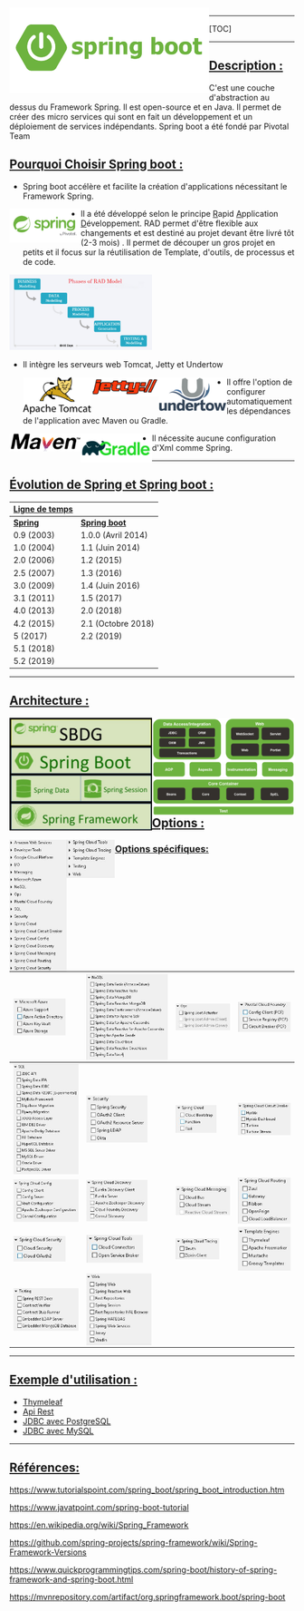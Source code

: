 <img src="./Image/SpringBoot/spring-boot.png" style="float: left;"  height="70%" width="70%">

------

[TOC]

------

## **<u>Description :</u>**

C'est une couche d'abstraction au dessus du Framework Spring. Il est open-source et en Java. Il permet de créer des micro services qui sont en fait un développement et un déploiement de services indépendants.  Spring boot a été fondé par Pivotal Team 

## **<u>Pourquoi Choisir Spring boot :</u>**

- Spring boot accélère et facilite la création d'applications nécessitant le Framework Spring.

<img src="./Image/Spring/spring-by-pivotal.png" style = "float: left;"  height="25%" width="25%"  >

- Il a été développé selon le principe <u>R</u>apid <u>A</u>pplication <u>D</u>éveloppement. RAD permet d'être flexible aux changements et est destiné au projet devant être livré tôt (2-3 mois) . Il permet de découper un gros projet en petits et il focus sur la réutilisation de Template, d'outils, de processus et de code.

<img src="./Image/RAD/RAD-Model.png" style = "float: middle;"  height="50%" width="50%"  >

- Il intègre les serveurs web Tomcat, Jetty et Undertow

  

  <img src="./Image/ServerLogo/Apache_Tomcat_Logo.png" style = "float: left;"  height="25%" width="25%"  > 	  <img src="./Image/ServerLogo/jetty-logo-80x22.png" style = "float: left;"  height="25%" width="25%"  > <img src="./Image/ServerLogo/undertow_logo-stacked_600px.png" style = "float: left;"  height="25%" width="25%"  >





- Il offre l'option de configurer automatiquement les dépendances de l'application avec Maven ou Gradle.

<img src="./Image/Dependency/maven-logo-black-on-white.png" style = "float: left;"  height="25%" width="25%"  > <img src="./Image/Dependency/1 Rld1TfAruYCz4EA-5kHJLA.png" style = "float: left;"  height="25%" width="25%"  >



- Il nécessite aucune configuration d'Xml comme Spring.

------

## <u>Évolution de Spring et Spring boot :</u>

| <u>Ligne de temps</u> |                        |
| --------------------- | ---------------------- |
| **<u>Spring</u>**     | <u>**Spring boot**</u> |
| 0.9 (2003)            | 1.0.0 (Avril 2014)     |
| 1.0 (2004)            | 1.1 (Juin 2014)        |
| 2.0 (2006)            | 1.2 (2015)             |
| 2.5 (2007)            | 1.3 (2016)             |
| 3.0 (2009)            | 1.4 (Juin 2016)        |
| 3.1 (2011)            | 1.5 (2017)             |
| 4.0 (2013)            | 2.0 (2018)             |
| 4.2 (2015)            | 2.1 (Octobre 2018)     |
| 5 (2017)              | 2.2 (2019)             |
| 5.1 (2018)            |                        |
| 5.2 (2019)            |                        |

------

## <u>**Architecture :**</u>

<u><img src="./Image/SpringBoot/SpringBoot_architecture.png" style = "float: left;"  height="50%" width="50%"  ></u>















<u><img src="./Image/Spring/Spring_architecture_2.png" style = "float: left;"  height="50%" width="50%"  ></u>













------

## <u>**Options :**</u>

<u><img src="./Image/SpringBootDependency/0.JPG" style = "float: left;"  height="20%" width="20%"  > <img src="./Image/SpringBootDependency/1.JPG" style = "float: left;"  height="17%" width="17%"  ></u>















### <u>**Options spécifiques:**</u>

| <u><img src="./Image/SpringBootDependency/2.JPG" style = "float: left;"  height="80%" width="80%"  ></u> | <u><img src="./Image/SpringBootDependency/3.JPG" style = "float: left;"  height="100%" width="100%"  ></u> | <u><img src="./Image/SpringBootDependency/4.JPG" style = "float: left;"  height="100%" width="100%"  ></u> | <u><img src="./Image/SpringBootDependency/5.JPG" style = "float: left;"  height="100%" width="100%"  ></u> |
| ------------------------------------------------------------ | ------------------------------------------------------------ | ------------------------------------------------------------ | ------------------------------------------------------------ |
| <u><img src="./Image/SpringBootDependency/5_5.JPG" style = "float: left;"  height="100%" width="100%"  ></u> | <u><img src="./Image/SpringBootDependency/7.JPG" style = "float: left;"  height="75%" width="75%"  ></u> | <u><img src="./Image/SpringBootDependency/8.JPG" style = "float: left;"  height="75%" width="75%"  ></u> | <u><img src="./Image/SpringBootDependency/9.JPG" style = "float: left;"  height="100%" width="100%"  ></u> |
| <u><img src="./Image/SpringBootDependency/10.JPG" style = "float: left;"  height="100%" width="100%"  ></u> | <u><img src="./Image/SpringBootDependency/11.JPG" style = "float: left;"  height="75%" width="75%"  ></u> | <u><img src="./Image/SpringBootDependency/12.JPG" style = "float: left;"  height="100%" width="100%"  ></u> | <u><img src="./Image/SpringBootDependency/12_5.JPG" style = "float: left;"  height="100%" width="100%"  ></u> |
| <u><img src="./Image/SpringBootDependency/14.JPG" style = "float: left;"  height="80%" width="80%"  ></u> | <u><img src="./Image/SpringBootDependency/15.JPG" style = "float: left;"  height="70%" width="70%"  ></u> | <u><img src="./Image/SpringBootDependency/15_5.JPG" style = "float: left;"  height="80%" width="80%"  ></u> | <u><img src="./Image/SpringBootDependency/17.JPG" style = "float: left;"  height="100%" width="100%"  ></u> |
| <u><img src="./Image/SpringBootDependency/18.JPG" style = "float: left;"  height="100%" width="100%"  ></u> | <u><img src="./Image/SpringBootDependency/19.JPG" style = "float: left;"  height="80%" width="80%"  ></u> |                                                              |                                                              |

------

## <u>Exemple d'utilisation :</u>

- <u><a href="/Thymeleaf/README.md">Thymeleaf</a></u>
- <u><a href="/RestApi/README.md">Api Rest</a></u>
- <u><a href="/JDBC/PostgreSQL/README.md">JDBC avec PostgreSQL</a></u>
- <u><a href="/JDBC/MySQL/README.md">JDBC avec MySQL</a></u>

------

## <u>**Références:**</u>

<u>https://www.tutorialspoint.com/spring_boot/spring_boot_introduction.htm</u>

<u>https://www.javatpoint.com/spring-boot-tutorial</u>

<u>https://en.wikipedia.org/wiki/Spring_Framework</u>

<u>https://github.com/spring-projects/spring-framework/wiki/Spring-Framework-Versions</u>

<u>https://www.quickprogrammingtips.com/spring-boot/history-of-spring-framework-and-spring-boot.html</u>

<u>https://mvnrepository.com/artifact/org.springframework.boot/spring-boot</u>
